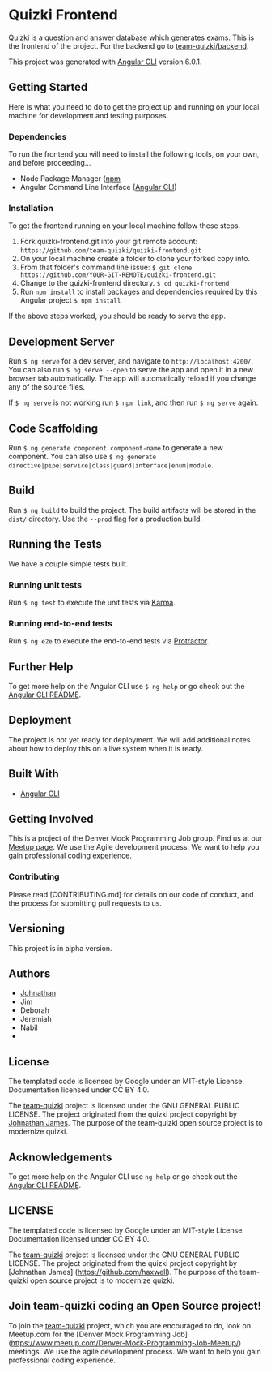 # Quizki Frontend
Quizki is a question and answer database which generates exams. This is the frontend of the project. For the backend go to [team-quizki/backend](https://github.com/team-quizki/quizki-backend).

This project was generated with [Angular CLI](https://cli.angular.io/) version 6.0.1.

## Getting Started
Here is what you need to do to get the project up and running on your local machine for development and testing purposes.

### Dependencies
To run the frontend you will need to install the following tools, on your own, and before proceeding...
* Node Package Manager ([npm](https://www.npmjs.com/) 
* Angular Command Line Interface ([Angular CLI](https://cli.angular.io/))

### Installation
To get the frontend running on your local machine follow these steps.
  1. Fork quizki-frontend.git into your git remote account: `https://github.com/team-quizki/quizki-frontend.git`
  2. On your local machine create a folder to clone your forked copy into.
  3. From that folder's command line issue: `$ git clone https://github.com/YOUR-GIT-REMOTE/quizki-frontend.git`  
  4. Change to the quizki-frontend directory. `$ cd quizki-frontend`
  5. Run `npm install` to install packages and dependencies required by this Angular project `$ npm install`

If the above steps worked, you should be ready to serve the app.

## Development Server
Run `$ ng serve` for a dev server, and navigate to `http://localhost:4200/`. You can also run `$ ng serve --open` to serve the app and open it in a new browser tab automatically. The app will automatically reload if you change any of the source files.

If `$ ng serve` is not working run `$ npm link`, and then run `$ ng serve` again.

## Code Scaffolding
Run `$ ng generate component component-name` to generate a new component. You can also use `$ ng generate directive|pipe|service|class|guard|interface|enum|module`.

## Build
Run `$ ng build` to build the project. The build artifacts will be stored in the `dist/` directory. Use the `--prod` flag for a production build.

## Running the Tests
We have a couple simple tests built.

### Running unit tests
Run `$ ng test` to execute the unit tests via [Karma](https://karma-runner.github.io).

### Running end-to-end tests
Run `$ ng e2e` to execute the end-to-end tests via [Protractor](http://www.protractortest.org/).

## Further Help
To get more help on the Angular CLI use `$ ng help` or go check out the [Angular CLI README](https://github.com/angular/angular-cli/blob/master/README.md).

## Deployment
The project is not yet ready for deployment. We will add additional notes about how to deploy this on a live system when it is ready.

## Built With
* [Angular CLI](https://cli.angular.io/)

## Getting Involved
This is a project of the Denver Mock Programming Job group. Find us at our [Meetup page](https://www.meetup.com/Denver-Mock-Programming-Job-Meetup/). We use the Agile development process. We want to help you gain professional coding experience.

### Contributing
Please read [CONTRIBUTING.md] for details on our code of conduct, and the process for submitting pull requests to us.

## Versioning
This project is in alpha version.

## Authors
* [Johnathan](https://github.com/haxwell)
* Jim
* Deborah
* Jeremiah
* Nabil
* 

## License
The templated code is licensed by Google under an MIT-style License. Documentation licensed under CC BY 4.0.

The [team-quizki](https://github.com/team-quizki) project is licensed under the GNU GENERAL PUBLIC LICENSE. The project originated from the quizki project copyright by [Johnathan James](https://github.com/haxwell). The purpose of the team-quizki open source project is to modernize quizki.  


## Acknowledgements
To get more help on the Angular CLI use `ng help` or go check out the [Angular CLI README](https://github.com/angular/angular-cli/blob/master/README.md).

## LICENSE

The templated code is licensed by Google under an MIT-style License. Documentation licensed under CC BY 4.0.

The [team-quizki](https://github.com/team-quizki) project is licensed under the GNU GENERAL PUBLIC LICENSE. The project originated from the quizki project copyright by [Johnathan James] (https://github.com/haxwell). The purpose of the team-quizki open source project is to modernize quizki.  

## Join team-quizki coding an Open Source project!

To join the [team-quizki](https://github.com/team-quizki) project, which you are encouraged to do, look on Meetup.com for the [Denver Mock Programming Job] (https://www.meetup.com/Denver-Mock-Programming-Job-Meetup/) meetings. We use the agile development process. We want to help you gain professional coding experience.

